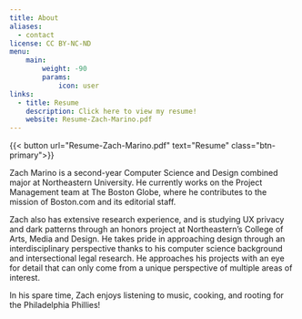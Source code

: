```yaml
---
title: About
aliases:
  - contact
license: CC BY-NC-ND
menu:
    main: 
        weight: -90
        params:
            icon: user
links:
  - title: Resume
    description: Click here to view my resume!
    website: Resume-Zach-Marino.pdf
---
```


{{< button url="Resume-Zach-Marino.pdf" text="Resume" class="btn-primary">}}

Zach Marino is a second-year Computer Science and Design combined major at Northeastern University. He currently works on the Project Management team at The Boston Globe, where he contributes to the mission of Boston.com and its editorial staff.  

Zach also has extensive research experience, and is studying UX privacy and dark patterns through an honors project at Northeastern’s College of Arts, Media and Design. He takes pride in approaching design through an interdisciplinary perspective thanks to his computer science background and intersectional legal research. He approaches his projects with an eye for detail that can only come from a unique perspective of multiple areas of interest. 

In his spare time, Zach enjoys listening to music, cooking, and rooting for the Philadelphia Phillies!
